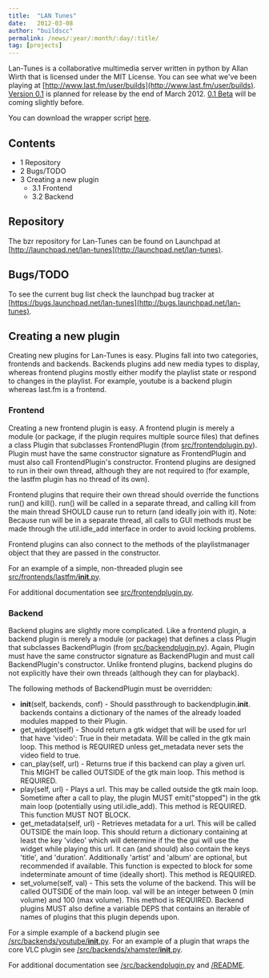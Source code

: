 ```yaml
---
title:  "LAN Tunes"
date:   2012-03-08
author: "buildscc"
permalink: /news/:year/:month/:day/:title/
tag: [projects]
---
```


Lan-Tunes is a collaborative multimedia server written in python by Allan Wirth that is licensed under the MIT License. You can see what we've been playing at [http://www.last.fm/user/builds](http://www.last.fm/user/builds). [Version 0.1](http://launchpad.net/lan-tunes/+milestone/0.1) is planned for release by the end of March 2012. [0.1 Beta](http://launchpad.net/lan-tunes/+milestone/0.1b) will be coming slightly before.

You can download the wrapper script [here](http://bazaar.launchpad.net/~allanlw/lan-tunes/devel/view/head:/scripts/wrapper.sh).

## Contents

- 1 Repository
- 2 Bugs/TODO
- 3 Creating a new plugin
	- 3.1 Frontend
	- 3.2 Backend

## Repository

The bzr repository for Lan-Tunes can be found on Launchpad at [http://launchpad.net/lan-tunes](http://launchpad.net/lan-tunes).

## Bugs/TODO

To see the current bug list check the launchpad bug tracker at [https://bugs.launchpad.net/lan-tunes](http://bugs.launchpad.net/lan-tunes).

## Creating a new plugin

Creating new plugins for Lan-Tunes is easy. Plugins fall into two categories, frontends and backends. Backends plugins add new media types to display, whereas frontend plugins mostly either modify the playlist state or respond to changes in the playlist. For example, youtube is a backend plugin whereas last.fm is a frontend.

### Frontend

Creating a new frontend plugin is easy. A frontend plugin is merely a module (or package, if the plugin requires multiple source files) that defines a class Plugin that subclasses FrontendPlugin (from [src/frontendplugin.py](http://bazaar.launchpad.net/~allanlw/lan-tunes/devel/view/head:/src/frontendplugin.py)). Plugin must have the same constructor signature as FrontendPlugin and must also call FrontendPlugin's constructor. Frontend plugins are designed to run in their own thread, although they are not required to (for example, the lastfm plugin has no thread of its own).

Frontend plugins that require their own thread should override the functions run() and kill(). run() will be called in a separate thread, and calling kill from the main thread SHOULD cause run to return (and ideally join with it). Note: Because run will be in a separate thread, all calls to GUI methods must be made through the util.idle_add interface in order to avoid locking problems.

Frontend plugins can also connect to the methods of the playlistmanager object that they are passed in the constructor.

For an example of a simple, non-threaded plugin see [src/frontends/lastfm/__init__.py](http://bazaar.launchpad.net/~allanlw/lan-tunes/devel/view/head:/src/frontends/lastfm/__init__.py).

For additional documentation see [src/frontendplugin.py](http://bazaar.launchpad.net/~allanlw/lan-tunes/devel/view/head:/src/frontendplugin.py).

### Backend

Backend plugins are slightly more complicated. Like a frontend plugin, a backend plugin is merely a module (or package) that defines a class Plugin that subclasses BackendPlugin (from [src/backendplugin.py](http://bazaar.launchpad.net/~allanlw/lan-tunes/devel/view/head:/src/backendplugin.py)). Again, Plugin must have the same constructor signature as BackendPlugin and must call BackendPlugin's constructor. Unlike frontend plugins, backend plugins do not explicitly have their own threads (although they can for playback).

The following methods of BackendPlugin must be overridden:

- __init__(self, backends, conf) - Should passthrough to backendplugin.__init__. backends contains a dictionary of the names of the already loaded modules mapped to their Plugin.
- get_widget(self) - Should return a gtk widget that will be used for url that have 'video': True in their metadata. Will be called in the gtk main loop. This method is REQUIRED unless get_metadata never sets the video field to true.
- can_play(self, url) - Returns true if this backend can play a given url. This MIGHT be called OUTSIDE of the gtk main loop. This method is REQUIRED.
- play(self, url) - Plays a url. This may be called outside the gtk main loop. Sometime after a call to play, the plugin MUST emit("stopped") in the gtk main loop (potentially using util.idle_add). This method is REQUIRED. This function MUST NOT BLOCK.
- get_metadata(self, url) - Retrieves metadata for a url. This will be called OUTSIDE the main loop. This should return a dictionary containing at least the key 'video' which will determine if the the gui will use the widget while playing this url. It can (and should) also contain the keys 'title', and 'duration'. Additionally 'artist' and 'album' are optional, but recommended if available. This function is expected to block for some indeterminate amount of time (ideally short). This method is REQUIRED.
- set_volume(self, val) - This sets the volume of the backend. This will be called OUTSIDE of the main loop. val will be an integer between 0 (min volume) and 100 (max volume). This method is REQUIRED.
Backend plugins MUST also define a variable DEPS that contains an iterable of names of plugins that this plugin depends upon.

For a simple example of a backend plugin see [/src/backends/youtube/__init__.py](http://bazaar.launchpad.net/~allanlw/lan-tunes/devel/view/head:/src/backends/youtube/__init__.py). For an example of a plugin that wraps the core VLC plugin see [/src/backends/xhamster/__init__.py](http://bazaar.launchpad.net/~allanlw/lan-tunes/devel/view/head:/src/backends/xhamster/__init__.py).

For additional documentation see [/src/backendplugin.py](http://bazaar.launchpad.net/~allanlw/lan-tunes/devel/view/head:/src/backendplugin.py) and [/README](http://bazaar.launchpad.net/~allanlw/lan-tnes/devel/view/head:/README).